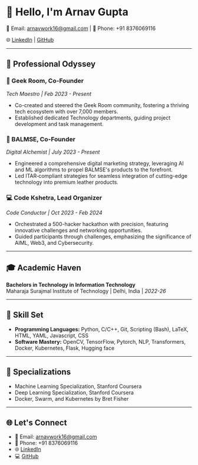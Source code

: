 # 👋 Hello, I'm Arnav Gupta

📧 Email: arnavwork16@gmail.com | 📱 Phone: +91 8376069116

🌐 [LinkedIn](https://www.linkedin.com/in/Arnav-Gupta) | [GitHub](https://github.com/arnavgupta16)

---

## 💼 Professional Odyssey

### 🚀 Geek Room, Co-Founder
*Tech Maestro | Feb 2023 - Present*

- Co-created and steered the Geek Room community, fostering a thriving tech ecosystem with over 7,000 members.
- Established dedicated Technology departments, guiding project development and task management.

### 🌟 BALMSE, Co-Founder
*Digital Alchemist | July 2023 - Present*

- Engineered a comprehensive digital marketing strategy, leveraging AI and ML algorithms to propel BALMSE's products to the forefront.
- Led ITAR‑compliant strategies for seamless integration of cutting-edge technology into premium leather products.

### 💻 Code Kshetra, Lead Organizer
*Code Conductor | Oct 2023 - Feb 2024*

- Orchestrated a 500-hacker hackathon with precision, featuring innovative challenges and networking opportunities.
- Guided participants through challenges, emphasizing the significance of AIML, Web3, and Cybersecurity.

---

## 🎓 Academic Haven

**Bachelors in Technology in Information Technology**  
Maharaja Surajmal Institute of Technology | Delhi, India | *2022-26*

---

## 🚀 Skill Set

- **Programming Languages:** Python, C/C++, Git, Scripting (Bash), LaTeX, HTML, YAML, Javascript, CSS
- **Software Mastery:** OpenCV, TensorFlow, Pytorch, NLP, Transformers, Docker, Kubernetes, Flask, Hugging face

---

## 🎯 Specializations

- Machine Learning Specialization, Stanford Coursera
- Deep Learning Specialization, Stanford Coursera
- Docker, Swarm, and Kubernetes by Bret Fisher

---

## 🌐 Let's Connect

- 📧 Email: arnavwork16@gmail.com
- 📱 Phone: +91 8376069116
- 🌐 [LinkedIn](https://www.linkedin.com/in/Arnav-Gupta)
- 💻 [GitHub](https://github.com/arnavgupta16)


